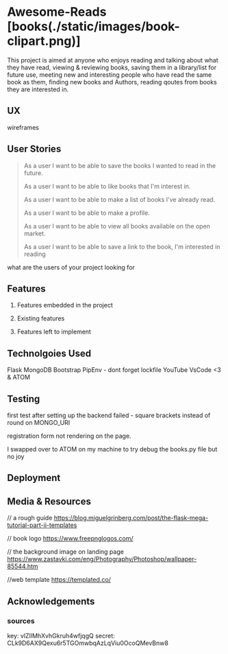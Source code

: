 # **Awesome-Reads** [books(./static/images/book-clipart.png)]

This project is aimed at anyone who enjoys reading and talking about what they have read, 
viewing & reviewing books, saving them in a library/list for future use,
meeting new and interesting people who have read the same book as them, 
finding new books and Authors, reading qoutes from books they are interested in.

## **UX**

wireframes 

## **User Stories**

> As a user I want to be able to save the books I wanted to read in the future.
>
> As a user I want to be able to like books that I'm interest in.
>
> As a user I want to be able to make a list of books I've already read.
>
> As a user I want to be able to make a profile.
>
> As a user I want to be able to view all books available on the open market.
>
> As a user I want to be able to save a link to the book, I'm interested in reading



what are the users of your project looking for

## **Features**

1. Features embedded in the project

2. Existing features

3. Features left to implement 

## **Technolgoies Used**

Flask 
MongoDB
Bootstrap
PipEnv - dont forget lockfile
YouTube
VsCode <3
& ATOM

## **Testing** 
first test after setting up the backend failed - square brackets instead of round on MONGO_URI

registration form not rendering on the page.

I swapped over to ATOM on my machine to try debug the books.py file but no joy


## **Deployment**



## **Media & Resources**
// a rough guide 
https://blog.miguelgrinberg.com/post/the-flask-mega-tutorial-part-ii-templates

// book logo
https://www.freepnglogos.com/

// the background image on landing page
https://www.zastavki.com/eng/Photography/Photoshop/wallpaper-85544.htm

//web template
https://templated.co/

## **Acknowledgements**



### sources







































key: vlZIlMhXvhGkruh4wfjqgQ
secret: CLk9D6AX9Qexu6r5TGOmwbqAzLqViu0OcoQMevBnw8